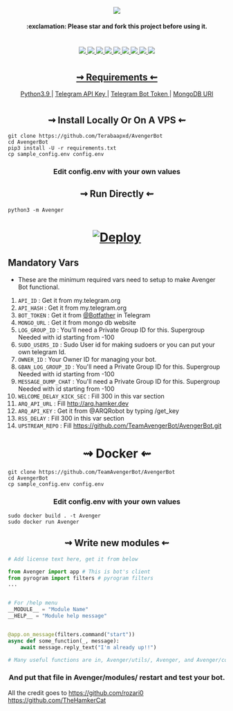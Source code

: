 <p align="center"><img src="https://github-readme-stats.vercel.app/api/pin/?username=Terabaapxd&repo=AvengerBot&theme=dark" /></a></p>

<h4 align="center">
    :exclamation: Please star and fork this project before using it.
</h4>

#

<p align="center">
<a href="https://github.com/TeamAvengerBot/AvengerBot/network/members"><img src="https://img.shields.io/github/forks/Terabaapxd/AvengerBot?style=social" />
<a href="https://github.com/TeamAvengerBot/AvengerBot"><img src="https://img.shields.io/github/stars/Terabaapxd/AvengerBot?style=social" />
<a href="https://github.com/TeamAvengerBot/AvengerBot"><img src="https://img.shields.io/github/watchers/terabaapxd/AvengerBot?style=social" />
<a href="https://github.com/TeamAvengerBot/AvengerBot"><img src="https://img.shields.io/github/repo-size/Terabaapxd/AvengerBot?style=social&logo=github" />
<a href="https://github.com/TeamAvengerBot/AvengerBot/commits/mukesh"><img src="https://img.shields.io/github/last-commit/TeamAvengerBot/AvengerBot?style=social&logo=github" />
<a href="https://github.com/TeamAvengerBot/AvengerBot/issues"><img src="https://img.shields.io/github/issues/Terabaapxd/AvengerBot?style=social&logo=github" />
<a href="https://app.codacy.com/project/badge/Grade/33ac0deeb7b14a028cf6bd574999abeb"><img src="https://img.shields.io/codacy/grade/33ac0deeb7b14a028cf6bd574999abeb?color=gold&logo=github&style=social" />
<a href="https://github.com/Terabaapxd/AvengerBot/pulls"><img src="https://img.shields.io/badge/PRs-welcome-brightgreen.svg?style=social&logo=github" />
<a href="https://gitHub.com/TeamAvengerBot/AvengerBot/graphs/commit-activity"><img src="https://img.shields.io/badge/Maintained-yes-green.svg?style=social&logo=github" />
</p>

#

<h2 align="center">
   ⇝ Requirements ⇜
</h2>

<p align="center">
    <a href="https://www.python.org/downloads/release/python-390/"> Python3.9 </a> |
    <a href="https://docs.pyrogram.org/intro/setup#api-keys"> Telegram API Key </a> |
    <a href="https://t.me/botfather"> Telegram Bot Token </a> |
    <a href="https://telegra.ph/How-To-get-Mongodb-URI-04-06"> MongoDB URI </a>
</p>

#

<h2 align="center">
   ⇝ Install Locally Or On A VPS ⇜
</h2>

```console
git clone https://github.com/Terabaapxd/AvengerBot
cd AvengerBot
pip3 install -U -r requirements.txt
cp sample_config.env config.env
```

<h3 align="center">
    Edit <b>config.env</b> with your own values
</h3>

<h2 align="center">
   ⇝ Run Directly ⇜
</h2>

```console
python3 -m Avenger
```
<h1>
    <p align="center">
        <a href="https://heroku.com/deploy?template=https://github.com/Terabaapxd/AvengerBot">
            <img src="https://www.herokucdn.com/deploy/button.svg" alt="Deploy">
        </a>
    </p>
</h1>

## Mandatory Vars

- These are the minimum required vars need to setup to make Avenger Bot functional.

1. `API_ID` : Get it from my.telegram.org 
2. `API_HASH`  : Get it from my.telegram.org 
3. `BOT_TOKEN` : Get it from [@Botfather](http://t.me/BotFather) in Telegram
4. `MONGO_URL` : Get it from mongo db website
5. `LOG_GROUP_ID` : You'll need a Private Group ID for this. Supergroup Needed with id starting from -100 
6. `SUDO_USERS_ID` : Sudo User id for making sudoers or you can put your own telegram Id.
7. `OWNER_ID` : Your Owner ID for managing your bot.
8. `GBAN_LOG_GROUP_ID` : You'll need a Private Group ID for this. Supergroup Needed with id starting from -100
9. `MESSAGE_DUMP_CHAT` : You'll need a Private Group ID for this. Supergroup Needed with id starting from -100
10. `WELCOME_DELAY_KICK_SEC` : Fill 300 in this var section
11. `ARQ_API_URL` : Fill http://arq.hamker.dev
13. `ARQ_API_KEY` : Get it from @ARQRobot by typing /get_key
14. `RSS_DELAY` : Fill 300 in this var section
15. `UPSTREAM_REPO` : Fill https://github.com/TeamAvengerBot/AvengerBot.git

<h1 align="center">
   ⇝ Docker ⇜
</h1>

```console
git clone https://github.com/TeamAvengerBot/AvengerBot
cd AvengerBot
cp sample_config.env config.env
```

<h3 align="center">
    Edit <b> config.env </b> with your own values
</h3>

```console
sudo docker build . -t Avenger
sudo docker run Avenger
```

<h2 align="center">
   ⇝ Write new modules ⇜
</h2>

```py
# Add license text here, get it from below

from Avenger import app # This is bot's client
from pyrogram import filters # pyrogram filters
...


# For /help menu
__MODULE__ = "Module Name"
__HELP__ = "Module help message"


@app.on_message(filters.command("start"))
async def some_function(_, message):
    await message.reply_text("I'm already up!!")

# Many useful functions are in, Avenger/utils/, Avenger, and Avenger/core/
```

<h3 align="center">
   And put that file in Avenger/modules/ restart and test your bot.
</h3>

All the credit goes to 
https://github.com/rozari0
https://github.com/TheHamkerCat
